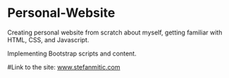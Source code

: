 # Personal-Website
Creating personal website from scratch about myself, getting familiar with HTML, CSS, and Javascript.

Implementing Bootstrap scripts and content.

#Link to the site: www.stefanmitic.com
